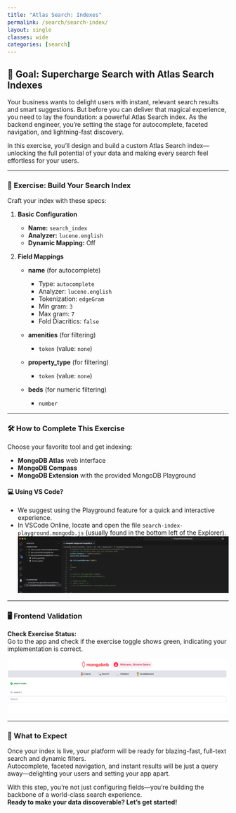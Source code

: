 ```yaml
---
title: "Atlas Search: Indexes"
permalink: /search/search-index/
layout: single
classes: wide
categories: [search]
---
```


## 🚀 Goal: Supercharge Search with Atlas Search Indexes

Your business wants to delight users with instant, relevant search results and smart suggestions. But before you can deliver that magical experience, you need to lay the foundation: a powerful Atlas Search index. As the backend engineer, you’re setting the stage for autocomplete, faceted navigation, and lightning-fast discovery.

In this exercise, you’ll design and build a custom Atlas Search index—unlocking the full potential of your data and making every search feel effortless for your users.

---

### 🧩 Exercise: Build Your Search Index

Craft your index with these specs:

1. **Basic Configuration**
   - **Name:** `search_index`
   - **Analyzer:** `lucene.english`
   - **Dynamic Mapping:** Off

2. **Field Mappings**
   - **name** (for autocomplete)
     - Type: `autocomplete`
     - Analyzer: `lucene.english`
     - Tokenization: `edgeGram`
     - Min gram: `3`
     - Max gram: `7`
     - Fold Diacritics: `false`
   
   - **amenities** (for filtering)
     - `token` (value: `none`)

   - **property_type** (for filtering)
     - `token` (value: `none`)

   - **beds** (for numeric filtering)
     - `number`

---

### 🛠️ How to Complete This Exercise

Choose your favorite tool and get indexing:
- **MongoDB Atlas** web interface
- **MongoDB Compass**
- **MongoDB Extension** with the provided MongoDB Playground

#### 💻 **Using VS Code?**
- We suggest using the Playground feature for a quick and interactive experience.
- In VSCode Online, locate and open the file `search-index-playground.mongodb.js` (usually found in the bottom left of the Explorer).
  ![MongoDB Playground](../../assets/images/playground.png)

---

### 🖥️ Frontend Validation

**Check Exercise Status:**  
Go to the app and check if the exercise toggle shows green, indicating your implementation is correct.

![search-index](../../assets/images/search-index.png)

---

### 🚦 What to Expect

Once your index is live, your platform will be ready for blazing-fast, full-text search and dynamic filters.  
Autocomplete, faceted navigation, and instant results will be just a query away—delighting your users and setting your app apart.

With this step, you’re not just configuring fields—you’re building the backbone of a world-class search experience.  
**Ready to make your data discoverable? Let’s get started!**
